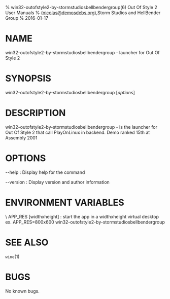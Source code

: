 % win32-outofstyle2-by-stormstudiosbellbendergroup(6) Out Of Style 2 User Manuals
%  (nicolas@demosdebs.org),Storm Studios and HellBender Group
% 2016-01-17

# NAME
win32-outofstyle2-by-stormstudiosbellbendergroup - launcher for Out Of Style 2

# SYNOPSIS
win32-outofstyle2-by-stormstudiosbellbendergroup [*options*]

# DESCRIPTION
win32-outofstyle2-by-stormstudiosbellbendergroup - is the launcher for Out Of Style 2 that call PlayOnLinux in backend.
Demo ranked 15th at Assembly 2001

# OPTIONS
\--help
:   Display help for the command

\--version
:   Display version and author information

# ENVIRONMENT VARIABLES
\ APP_RES [widthxheight]
:	start the app in a widthxheight virtual desktop  
	ex. APP_RES=800x600 win32-outofstyle2-by-stormstudiosbellbendergroup

# SEE ALSO
`wine`(1)

# BUGS
No known bugs.
